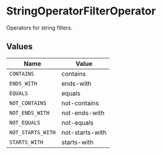 # StringOperatorFilterOperator

Operators for string filters.


## Values

| Name              | Value             |
| ----------------- | ----------------- |
| `CONTAINS`        | contains          |
| `ENDS_WITH`       | ends-with         |
| `EQUALS`          | equals            |
| `NOT_CONTAINS`    | not-contains      |
| `NOT_ENDS_WITH`   | not-ends-with     |
| `NOT_EQUALS`      | not-equals        |
| `NOT_STARTS_WITH` | not-starts-with   |
| `STARTS_WITH`     | starts-with       |